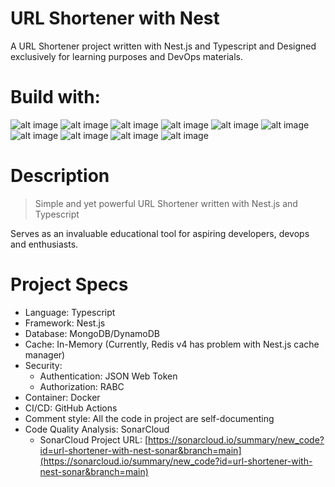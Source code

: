 # URL Shortener with Nest

A URL Shortener project written with Nest.js and Typescript and Designed exclusively for learning purposes and DevOps materials.

# Build with:

![alt image](https://img.shields.io/badge/Node.js-43853D?style=for-the-badge&logo=node.js&logoColor=white) ![alt image](https://img.shields.io/badge/TypeScript-007ACC?style=for-the-badge&logo=typescript&logoColor=white) ![alt image](https://img.shields.io/badge/Jest-323330?style=for-the-badge&logo=Jest&logoColor=white) ![alt image](https://img.shields.io/badge/GitHub_Actions-2088FF?style=for-the-badge&logo=github-actions&logoColor=white) ![alt image](https://img.shields.io/badge/Sonar%20cloud-F3702A?style=for-the-badge&logo=sonarcloud&logoColor=white) ![alt image](https://img.shields.io/badge/Snyk-4C4A73?style=for-the-badge&logo=snyk&logoColor=white) ![alt image](https://img.shields.io/badge/json%20web%20tokens-323330?style=for-the-badge&logo=json-web-tokens&logoColor=pink) ![alt image](https://img.shields.io/badge/nestjs-%23E0234E.svg?style=for-the-badge&logo=nestjs&logoColor=white) ![alt image](https://img.shields.io/badge/pnpm-%234a4a4a.svg?style=for-the-badge&logo=pnpm&logoColor=f69220) ![alt image](https://img.shields.io/badge/Amazon%20DynamoDB-4053D6?style=for-the-badge&logo=Amazon%20DynamoDB&logoColor=white)

# Description

> Simple and yet powerful URL Shortener written with Nest.js and Typescript

Serves as an invaluable educational tool for aspiring developers, devops and enthusiasts.

# Project Specs

- Language: Typescript
- Framework: Nest.js
- Database: MongoDB/DynamoDB
- Cache: In-Memory (Currently, Redis v4 has problem with Nest.js cache manager)
- Security:
  - Authentication: JSON Web Token
  - Authorization: RABC
- Container: Docker
- CI/CD: GitHub Actions
- Comment style: All the code in project are self-documenting
- Code Quality Analysis: SonarCloud
  - SonarCloud Project URL: [https://sonarcloud.io/summary/new_code?id=url-shortener-with-nest-sonar&branch=main](https://sonarcloud.io/summary/new_code?id=url-shortener-with-nest-sonar&branch=main)
